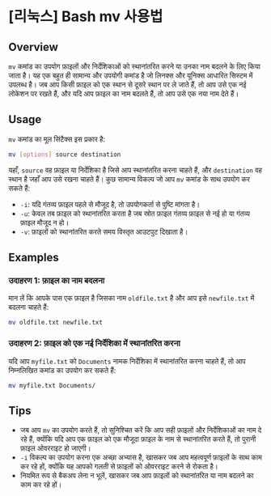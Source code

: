 # [리눅스] Bash mv 사용법

## Overview
`mv` कमांड का उपयोग फ़ाइलों और निर्देशिकाओं को स्थानांतरित करने या उनका नाम बदलने के लिए किया जाता है। यह एक बहुत ही सामान्य और उपयोगी कमांड है जो लिनक्स और यूनिक्स आधारित सिस्टम में उपलब्ध है। जब आप किसी फ़ाइल को एक स्थान से दूसरे स्थान पर ले जाते हैं, तो आप उसे एक नई लोकेशन पर रखते हैं, और यदि आप फ़ाइल का नाम बदलते हैं, तो आप उसे एक नया नाम देते हैं।

## Usage
`mv` कमांड का मूल सिंटैक्स इस प्रकार है:

```bash
mv [options] source destination
```

यहाँ, `source` वह फ़ाइल या निर्देशिका है जिसे आप स्थानांतरित करना चाहते हैं, और `destination` वह स्थान है जहाँ आप उसे रखना चाहते हैं। कुछ सामान्य विकल्प जो आप `mv` कमांड के साथ उपयोग कर सकते हैं:

- `-i`: यदि गंतव्य फ़ाइल पहले से मौजूद है, तो उपयोगकर्ता से पुष्टि मांगता है।
- `-u`: केवल तब फ़ाइल को स्थानांतरित करता है जब स्रोत फ़ाइल गंतव्य फ़ाइल से नई हो या गंतव्य फ़ाइल मौजूद न हो।
- `-v`: फ़ाइलों को स्थानांतरित करते समय विस्तृत आउटपुट दिखाता है।

## Examples
### उदाहरण 1: फ़ाइल का नाम बदलना
मान लें कि आपके पास एक फ़ाइल है जिसका नाम `oldfile.txt` है और आप इसे `newfile.txt` में बदलना चाहते हैं:

```bash
mv oldfile.txt newfile.txt
```

### उदाहरण 2: फ़ाइल को एक नई निर्देशिका में स्थानांतरित करना
यदि आप `myfile.txt` को `Documents` नामक निर्देशिका में स्थानांतरित करना चाहते हैं, तो आप निम्नलिखित कमांड का उपयोग कर सकते हैं:

```bash
mv myfile.txt Documents/
```

## Tips
- जब आप `mv` का उपयोग करते हैं, तो सुनिश्चित करें कि आप सही फ़ाइलों और निर्देशिकाओं का नाम दे रहे हैं, क्योंकि यदि आप एक फ़ाइल को एक मौजूदा फ़ाइल के नाम से स्थानांतरित करते हैं, तो पुरानी फ़ाइल ओवरराइट हो जाएगी।
- `-i` विकल्प का उपयोग करना एक अच्छा अभ्यास है, खासकर जब आप महत्वपूर्ण फ़ाइलों के साथ काम कर रहे हों, क्योंकि यह आपको गलती से फ़ाइलों को ओवरराइट करने से रोकता है।
- नियमित रूप से बैकअप लेना न भूलें, खासकर जब आप फ़ाइलों को स्थानांतरित या नाम बदलने का काम कर रहे हों।